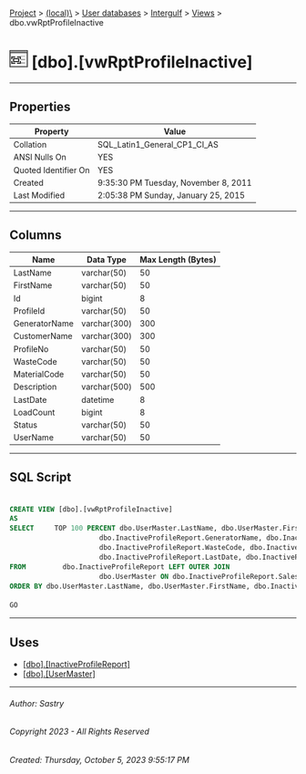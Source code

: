 #### 

[Project](../../../../index.md) > [(local)\\](../../../index.md) > [User databases](../../index.md) > [Intergulf](../index.md) > [Views](Views.md) > dbo.vwRptProfileInactive

# ![Views](../../../../Images/View32.png) [dbo].[vwRptProfileInactive]

---

## <a name="#properties"></a>Properties

| Property | Value |
|---|---|
| Collation | SQL_Latin1_General_CP1_CI_AS |
| ANSI Nulls On | YES |
| Quoted Identifier On | YES |
| Created | 9:35:30 PM Tuesday, November 8, 2011 |
| Last Modified | 2:05:38 PM Sunday, January 25, 2015 |


---

## <a name="#columns"></a>Columns

| Name | Data Type | Max Length (Bytes) |
|---|---|---|
| LastName | varchar(50) | 50 |
| FirstName | varchar(50) | 50 |
| Id | bigint | 8 |
| ProfileId | varchar(50) | 50 |
| GeneratorName | varchar(300) | 300 |
| CustomerName | varchar(300) | 300 |
| ProfileNo | varchar(50) | 50 |
| WasteCode | varchar(50) | 50 |
| MaterialCode | varchar(50) | 50 |
| Description | varchar(500) | 500 |
| LastDate | datetime | 8 |
| LoadCount | bigint | 8 |
| Status | varchar(50) | 50 |
| UserName | varchar(50) | 50 |


---

## <a name="#sqlscript"></a>SQL Script

```sql

CREATE VIEW [dbo].[vwRptProfileInactive]
AS
SELECT     TOP 100 PERCENT dbo.UserMaster.LastName, dbo.UserMaster.FirstName, dbo.InactiveProfileReport.Id, dbo.InactiveProfileReport.ProfileId, 
                      dbo.InactiveProfileReport.GeneratorName, dbo.InactiveProfileReport.CustomerName, dbo.InactiveProfileReport.ProfileNo, 
                      dbo.InactiveProfileReport.WasteCode, dbo.InactiveProfileReport.MaterialCode, dbo.InactiveProfileReport.Description, 
                      dbo.InactiveProfileReport.LastDate, dbo.InactiveProfileReport.LoadCount, dbo.InactiveProfileReport.Status, dbo.InactiveProfileReport.UserName
FROM         dbo.InactiveProfileReport LEFT OUTER JOIN
                      dbo.UserMaster ON dbo.InactiveProfileReport.SalesPersonId = dbo.UserMaster.UserName
ORDER BY dbo.UserMaster.LastName, dbo.UserMaster.FirstName, dbo.InactiveProfileReport.GeneratorName

GO

```


---

## <a name="#uses"></a>Uses

* [[dbo].[InactiveProfileReport]](../Tables/dbo_InactiveProfileReport.md)
* [[dbo].[UserMaster]](../Tables/dbo_UserMaster.md)


---

###### Author:  Sastry

###### Copyright 2023 - All Rights Reserved

###### Created: Thursday, October 5, 2023 9:55:17 PM

